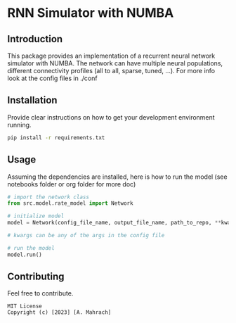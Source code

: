 # RNN Simulator with NUMBA

## Introduction
This package provides an implementation of a recurrent neural network simulator with NUMBA.
The network can have multiple neural populations, different connectivity profiles (all to all, sparse, tuned, ...).
For more info look at the config files in ./conf

## Installation
Provide clear instructions on how to get your development environment running.
```bash
pip install -r requirements.txt
```
## Usage
Assuming the dependencies are installed, here is how to run the model (see notebooks folder or org folder for more doc)

```python
# import the network class
from src.model.rate_model import Network

# initialize model
model = Network(config_file_name, output_file_name, path_to_repo, **kwargs)

# kwargs can be any of the args in the config file

# run the model
model.run()
```


## Contributing
Feel free to contribute.
```
MIT License
Copyright (c) [2023] [A. Mahrach]
```
